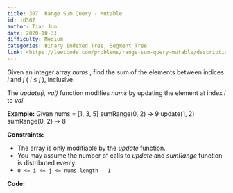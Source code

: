 ```yaml
---
title: 307. Range Sum Query - Mutable
id: id307
author: Tian Jun
date: 2020-10-31
difficulty: Medium
categories: Binary Indexed Tree, Segment Tree
link: <https://leetcode.com/problems/range-sum-query-mutable/description/>
---
```


Given an integer array _nums_ , find the sum of the elements between indices
_i_ and _j_ ( _i_ ≤ _j_ ), inclusive.

The _update(i, val)_ function modifies _nums_ by updating the element at index
_i_ to _val_.

**Example:**
            Given nums = [1, 3, 5]        sumRange(0, 2) -> 9    update(1, 2)    sumRange(0, 2) -> 8    



**Constraints:**

  * The array is only modifiable by the _update_ function.
  * You may assume the number of calls to _update_ and _sumRange_ function is distributed evenly.
  * `0 <= i <= j <= nums.length - 1`


**Code:**
